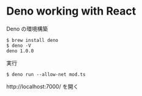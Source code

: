 Deno working with React
===

Deno の環境構築
```
$ brew install deno
$ deno -V
deno 1.0.0 
```

実行

```
$ deno run --allow-net mod.ts
```

http://localhost:7000/ を開く